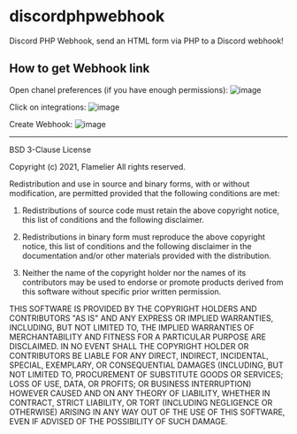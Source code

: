# discordphpwebhook
Discord PHP Webhook, send an HTML form via PHP to a Discord webhook!

## How to get Webhook link

Open chanel preferences (if you have enough permissions):
![image](https://media.discordapp.net/attachments/885320186406797332/900511286071287868/unknown.png)

Click on integrations:
![image](https://user-images.githubusercontent.com/34852960/138181612-4759f7b7-73f5-428d-b303-0745b3f79e9a.png)

Create Webhook:
![image](https://media.discordapp.net/attachments/885320186406797332/900511584357601340/unknown.png)

--------------------------------------------------------------------------------
BSD 3-Clause License

Copyright (c) 2021, Flamelier
All rights reserved.

Redistribution and use in source and binary forms, with or without
modification, are permitted provided that the following conditions are met:

1. Redistributions of source code must retain the above copyright notice, this
   list of conditions and the following disclaimer.

2. Redistributions in binary form must reproduce the above copyright notice,
   this list of conditions and the following disclaimer in the documentation
   and/or other materials provided with the distribution.

3. Neither the name of the copyright holder nor the names of its
   contributors may be used to endorse or promote products derived from
   this software without specific prior written permission.

THIS SOFTWARE IS PROVIDED BY THE COPYRIGHT HOLDERS AND CONTRIBUTORS "AS IS"
AND ANY EXPRESS OR IMPLIED WARRANTIES, INCLUDING, BUT NOT LIMITED TO, THE
IMPLIED WARRANTIES OF MERCHANTABILITY AND FITNESS FOR A PARTICULAR PURPOSE ARE
DISCLAIMED. IN NO EVENT SHALL THE COPYRIGHT HOLDER OR CONTRIBUTORS BE LIABLE
FOR ANY DIRECT, INDIRECT, INCIDENTAL, SPECIAL, EXEMPLARY, OR CONSEQUENTIAL
DAMAGES (INCLUDING, BUT NOT LIMITED TO, PROCUREMENT OF SUBSTITUTE GOODS OR
SERVICES; LOSS OF USE, DATA, OR PROFITS; OR BUSINESS INTERRUPTION) HOWEVER
CAUSED AND ON ANY THEORY OF LIABILITY, WHETHER IN CONTRACT, STRICT LIABILITY,
OR TORT (INCLUDING NEGLIGENCE OR OTHERWISE) ARISING IN ANY WAY OUT OF THE USE
OF THIS SOFTWARE, EVEN IF ADVISED OF THE POSSIBILITY OF SUCH DAMAGE.
